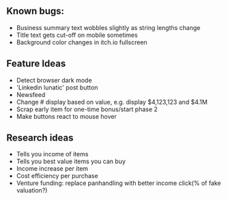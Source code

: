 ## Known bugs:
- Business summary text wobbles slightly as string lengths change
- Title text gets cut-off on mobile sometimes
- Background color changes in itch.io fullscreen

## Feature Ideas
- Detect browser dark mode
- 'Linkedin lunatic' post button
- Newsfeed
- Change # display based on value, e.g. display $4,123,123 and $4.1M
- Scrap early item for one-time bonus/start phase 2
- Make buttons react to mouse hover

## Research ideas
- Tells you income of items
- Tells you best value items you can buy
- Income increase per item
- Cost efficiency per purchase
- Venture funding: replace panhandling with better income click(% of fake valuation?)
